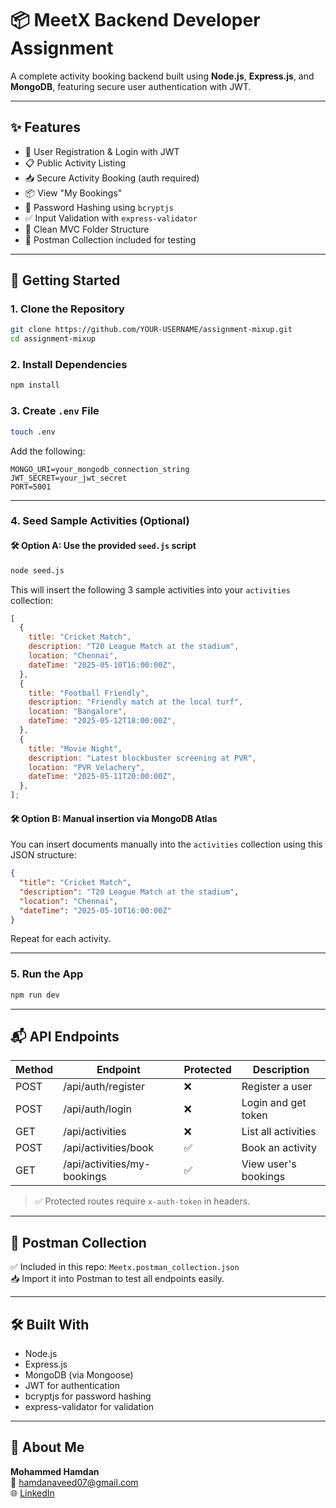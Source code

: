 # 📦 MeetX Backend Developer Assignment

A complete activity booking backend built using **Node.js**, **Express.js**, and **MongoDB**, featuring secure user authentication with JWT.

---

## ✨ Features

- 🔐 User Registration & Login with JWT
- 📋 Public Activity Listing
- 📥 Secure Activity Booking (auth required)
- 📦 View "My Bookings"
- 🔑 Password Hashing using `bcryptjs`
- ✅ Input Validation with `express-validator`
- 📁 Clean MVC Folder Structure
- 🧪 Postman Collection included for testing

---

## 🚀 Getting Started

### 1. Clone the Repository

```bash
git clone https://github.com/YOUR-USERNAME/assignment-mixup.git
cd assignment-mixup
```

### 2. Install Dependencies

```bash
npm install
```

### 3. Create `.env` File

```bash
touch .env
```

Add the following:

```
MONGO_URI=your_mongodb_connection_string
JWT_SECRET=your_jwt_secret
PORT=5001
```

---

### 4. Seed Sample Activities (Optional)

#### 🛠 Option A: Use the provided `seed.js` script

```bash
node seed.js
```

This will insert the following 3 sample activities into your `activities` collection:

```js
[
  {
    title: "Cricket Match",
    description: "T20 League Match at the stadium",
    location: "Chennai",
    dateTime: "2025-05-10T16:00:00Z",
  },
  {
    title: "Football Friendly",
    description: "Friendly match at the local turf",
    location: "Bangalore",
    dateTime: "2025-05-12T18:00:00Z",
  },
  {
    title: "Movie Night",
    description: "Latest blockbuster screening at PVR",
    location: "PVR Velachery",
    dateTime: "2025-05-11T20:00:00Z",
  },
];
```

#### 🛠 Option B: Manual insertion via MongoDB Atlas

You can insert documents manually into the `activities` collection using this JSON structure:

```json
{
  "title": "Cricket Match",
  "description": "T20 League Match at the stadium",
  "location": "Chennai",
  "dateTime": "2025-05-10T16:00:00Z"
}
```

Repeat for each activity.

---

### 5. Run the App

```bash
npm run dev
```

---

## 📬 API Endpoints

| Method | Endpoint                    | Protected | Description          |
| ------ | --------------------------- | --------- | -------------------- |
| POST   | /api/auth/register          | ❌        | Register a user      |
| POST   | /api/auth/login             | ❌        | Login and get token  |
| GET    | /api/activities             | ❌        | List all activities  |
| POST   | /api/activities/book        | ✅        | Book an activity     |
| GET    | /api/activities/my-bookings | ✅        | View user's bookings |

> ✅ Protected routes require `x-auth-token` in headers.

---

## 🧪 Postman Collection

✅ Included in this repo: `Meetx.postman_collection.json`  
📥 Import it into Postman to test all endpoints easily.

---

## 🛠 Built With

- Node.js
- Express.js
- MongoDB (via Mongoose)
- JWT for authentication
- bcryptjs for password hashing
- express-validator for validation

---

## 🙋 About Me

**Mohammed Hamdan**  
📧 hamdanaveed07@gmail.com  
🌐 [LinkedIn](https://linkedin.com/in/YOUR-PROFILE)
